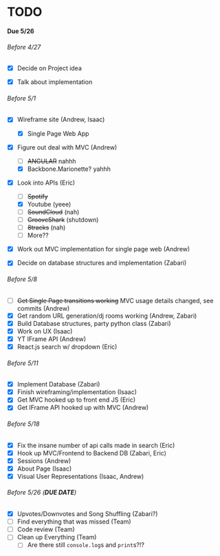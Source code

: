 # TODO

**Due 5/26**

###### Before 4/27
- [x] Decide on Project idea
- [x] Talk about implementation


###### Before 5/1
- [x] Wireframe site (Andrew, Isaac)
   	- [x] Single Page Web App
- [x] Figure out deal with MVC (Andrew)
   	- [ ] ~~ANGULAR~~ nahhh
	- [x] Backbone.Marionette? yahhh
- [x] Look into APIs (Eric)
	- [ ] ~~Spotify~~
	- [x] Youtube (yeee)
	- [ ] ~~SoundCloud~~ (nah)
	- [ ] ~~GrooveShark~~ (shutdown)
	- [ ] ~~8tracks~~ (nah)
	- [ ] More??
- [x] Work out MVC implementation for single page web (Andrew)
- [x] Decide on database structures and implementation (Zabari)


###### Before 5/8
- [ ] ~~Get Single Page transitions working~~ MVC usage details changed, see commits (Andrew)
- [x] Get random URL generation/dj rooms working (Andrew, Zabari)
- [x] Build Database structures, party python class (Zabari)
- [x] Work on UX (Isaac)
- [x] YT IFrame API (Andrew)
- [x] React.js search w/ dropdown (Eric)

###### Before 5/11
- [x] Implement Database (Zabari)
- [x] Finish wireframing/implementation (Isaac)
- [x] Get MVC hooked up to front end JS (Eric)
- [x] Get IFrame API hooked up with MVC (Andrew)

###### Before 5/18
- [x] Fix the insane number of api calls made in search (Eric)
- [x] Hook up MVC/Frontend to Backend DB (Zabari, Eric)
- [x] Sessions (Andrew)
- [x] About Page (Isaac)
- [x] Visual User Representations (Isaac, Andrew)

###### Before 5/26 (**DUE DATE**)
- [x] Upvotes/Downvotes and Song Shuffling (Zabari?)
- [ ] Find everything that was missed (Team)
- [ ] Code review (Team)
- [ ] Clean up Everything (Team)
	- [ ] Are there still `console.log`s and `print`s?!?
